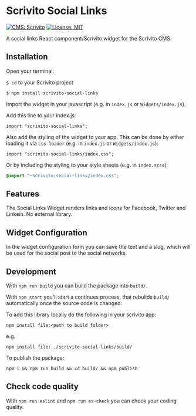 # Scrivito Social Links
[![CMS: Scrivito](https://img.shields.io/badge/CMS-Scrivito-brightgreen.svg)](https://scrivito.com) [![License: MIT](https://img.shields.io/badge/License-MIT-blue.svg)](https://opensource.org/licenses/MIT)

A social links React component/Scrivito widget for the Scrivito CMS.

## Installation

Open your terminal.

`$ cd` to your Scrivito project

```
$ npm install scrivito-social-links
```

Import the widget in your javascript (e.g. in `index.js` or `Widgets/index.js`).

Add this line to your index.js:

```
import "scrivito-social-links";
```

Also add the styling of the widget to your app. This can be done by either loading it via `css-loader` (e.g. in `index.js` or `Widgets/index.js`):

```
import "scrivito-social-links/index.css";
```

Or by including the styling to your style sheets (e.g. in `index.scss`):

```scss
@import "~scrivito-social-links/index.css";
```

## Features
The Social Links Widget renders links and icons for Facebook, Twitter and Linkein. No external library.

## Widget Configuration
In the widget configuration form you can save the text and a slug, which will be used for the social post to the social networks.

## Development

With `npm run build` you can build the package into `build/`.

With `npm start` you'll start a continues process, that rebuilds `build/` automatically once the source code is changed.

To add this library locally do the following in your scrivito app:

```
npm install file:<path to build folder>
```

e.g.

```
npm install file:../scrivito-social-links/build/
```

To publish the package:

```
npm i && npm run build && cd build/ && npm publish
```

## Check code quality

With `npm run eslint` and `npm run es-check` you can check your coding quality.



